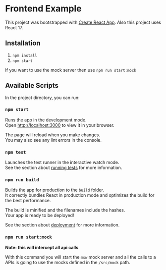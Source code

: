 # Frontend Example

This project was bootstrapped with [Create React App](https://github.com/facebook/create-react-app).
Also this project uses React 17.


## Installation

1. `npm install`
2. `npm start`

If you want to use the mock server then use `npm run start:mock`

## Available Scripts

In the project directory, you can run:

### `npm start`

Runs the app in the development mode.\
Open [http://localhost:3000](http://localhost:3000) to view it in your browser.

The page will reload when you make changes.\
You may also see any lint errors in the console.

### `npm test`

Launches the test runner in the interactive watch mode.\
See the section about [running tests](https://facebook.github.io/create-react-app/docs/running-tests) for more information.

### `npm run build`

Builds the app for production to the `build` folder.\
It correctly bundles React in production mode and optimizes the build for the best performance.

The build is minified and the filenames include the hashes.\
Your app is ready to be deployed!

See the section about [deployment](https://facebook.github.io/create-react-app/docs/deployment) for more information.

### `npm run start:mock`

**Note: this will intercept all api calls**

With this command you will start the `msw` mock server and all the calls to a APIs is going to use the mocks defined in the `/src/mock` path. 
